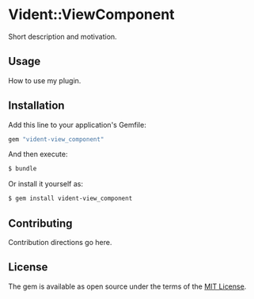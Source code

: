 # Vident::ViewComponent
Short description and motivation.

## Usage
How to use my plugin.

## Installation
Add this line to your application's Gemfile:

```ruby
gem "vident-view_component"
```

And then execute:
```bash
$ bundle
```

Or install it yourself as:
```bash
$ gem install vident-view_component
```

## Contributing
Contribution directions go here.

## License
The gem is available as open source under the terms of the [MIT License](https://opensource.org/licenses/MIT).
